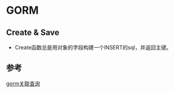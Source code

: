 # GORM

## Create & Save

+ Create函数总是用对象的字段构建一个INSERT的sql，并返回主键。

## 参考
[gorm关联查询](https://juejin.cn/post/6844903986122719246)

